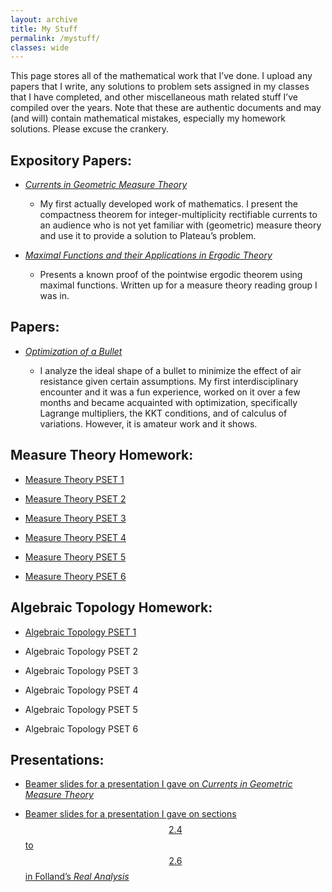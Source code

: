 ```yaml
---
layout: archive
title: My Stuff
permalink: /mystuff/
classes: wide
---
```


This page stores all of the mathematical work that I’ve done. I upload any papers that I write, any solutions to problem sets assigned in my classes that I have completed, and other miscellaneous math related stuff I’ve compiled over the years. Note that these are authentic documents and may (and will) contain mathematical mistakes, especially my homework solutions. Please excuse the crankery.

## Expository Papers:

- [*Currents in Geometric Measure Theory*](/assets/pdfs/Currents_in_Geometric_Measure_Theory.pdf)
    
    - My first actually developed work of mathematics. I present the compactness theorem for integer-multiplicity rectifiable currents to an audience who is not yet familiar with (geometric) measure theory and use it to provide a solution to Plateau’s problem.
- [*Maximal Functions and their Applications in Ergodic Theory*](/assets/pdfs/Maxfuncerg.pdf)
    
    - Presents a known proof of the pointwise ergodic theorem using maximal functions. Written up for a measure theory reading group I was in.

## Papers:

- [*Optimization of a Bullet*](/assets/pdfs/Optimization_of_a_Bullet.pdf)
    
    - I analyze the ideal shape of a bullet to minimize the effect of air resistance given certain assumptions. My first interdisciplinary encounter and it was a fun experience, worked on it over a few months and became acquainted with optimization, specifically Lagrange multipliers, the KKT conditions, and of calculus of variations. However, it is amateur work and it shows.

## Measure Theory Homework:

- [Measure Theory PSET 1](/assets/pdfs/MT1.pdf)
    
- [Measure Theory PSET 2](/assets/pdfs/MT2.pdf)
    
- [Measure Theory PSET 3](/assets/pdfs/MT3.pdf)
    
- [Measure Theory PSET 4](/assets/pdfs/MT4.pdf)
    
- [Measure Theory PSET 5](/assets/pdfs/MT5.pdf)
    
- [Measure Theory PSET 6](/assets/pdfs/MT6.pdf)
    

## Algebraic Topology Homework:

- [Algebraic Topology PSET 1](/assets/pdfs/AT1.pdf)
    
- Algebraic Topology PSET 2
- Algebraic Topology PSET 3
- Algebraic Topology PSET 4
- Algebraic Topology PSET 5
- Algebraic Topology PSET 6

## Presentations:

- [Beamer slides for a presentation I gave on *Currents in Geometric Measure Theory*](/assets/pdfs/Currents_in_Geometric_Measure_Theory_(Presentation).pdf)
    
- [Beamer slides for a presentation I gave on sections $$2.4$$ to $$2.6$$ in Folland’s *Real Analysis*](/assets/pdfs/MTpres2.4.pdf)